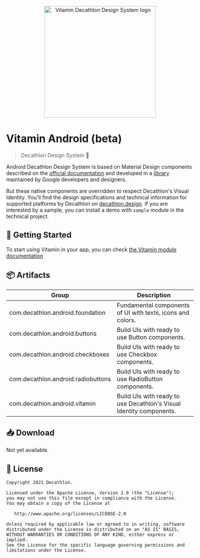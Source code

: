 <p align="center">
  <img
    width="300px"
    src="https://user-images.githubusercontent.com/9600228/102414461-e3b92b00-3ff6-11eb-9c96-5f37c4d5e02c.png"
    alt="Vitamin Decathlon Design System logo" />
</p>

# Vitamin Android (beta)

> Decathlon Design System 🎨

Android Decathlon Design System is based on Material Design components described on the [official
documentation](https://material.io/) and developed in a
[library](https://github.com/material-components/material-components-android) maintained by
Google developers and designers.

But these native components are overridden to respect Decathlon's Visual Identity. You'll find
the design specifications and technical information for supported platforms by Decathlon on
[decathlon.design](https://www.decathlon.design/). If you are interested by a sample,
you can install a demo with `sample` module in the technical project.

## 🚀 Getting Started

To start using Vitamin in your app, you can check [the Vitamin module documentation](https://github.com/Decathlon/vitamin-android/tree/main/vitamin) 

## 📦 Artifacts

Group | Description
-- | --
com.decathlon.android.foundation | Fundamental components of UI with texts, icons and colors.
com.decathlon.android.buttons | Build UIs with ready to use Button components.
com.decathlon.android.checkboxes | Build UIs with ready to use Checkbox components.
com.decathlon.android.radiobuttons | Build UIs with ready to use RadioButton components.
com.decathlon.android.vitamin | Build UIs with ready to use Decathlon's Visual Identity components.

## 📥 Download

Not yet available.

## 📝 License

    Copyright 2021 Decathlon.

    Licensed under the Apache License, Version 2.0 (the "License");
    you may not use this file except in compliance with the License.
    You may obtain a copy of the License at

       http://www.apache.org/licenses/LICENSE-2.0

    Unless required by applicable law or agreed to in writing, software
    distributed under the License is distributed on an "AS IS" BASIS,
    WITHOUT WARRANTIES OR CONDITIONS OF ANY KIND, either express or implied.
    See the License for the specific language governing permissions and
    limitations under the License.
